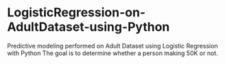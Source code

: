 # LogisticRegression-on-AdultDataset-using-Python
Predictive modeling performed on Adult Dataset using Logistic Regression with Python
The goal is to determine whether a person making 50K or not.
